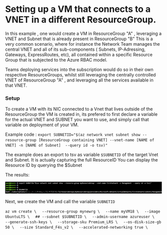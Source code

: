 # Setting up a VM that connects to a VNET in a different ResourceGroup.

In this example , one would create a VM in ResourceGroup "A" , leveraging a VNET and Subnet that is already present in ResourceGroup "B"
This is a very common scenario, where for instance the Network Team manages the central VNET and all of its sub-components ( Subnets, IP-Adressing, Gateways, ExpressRoutes, etc), all contained within a specific Resource Group that is subjected to the Azure RBAC model. 

Teams deploying services into the subscription would do so in their own respective ResourceGroups, whilst still leveraging the centrally controlled VNET of ResourceGroup "A" , and leveraging all the services available in that VNET.

### Setup 

To create a VM with its NIC connected to a Vnet that lives outside of the ResourceGroup the VM is created in, its prefered to first declare a variable for the actual VNET and SUBNET you want to use, and simply call that variable on deployment of your VM.

Example code : `export SUBNETID="$(az network vnet subnet show --resource-group [ResourceGroup containing VNET] --vnet-name [NAME of VNET] -n [NAME of Subnet]  --query id -o tsv)"`

The example does an export to tsv as variable `$SUBNETID` of the target Vnet and Subnet. It is actually capturing the full ResourceID
You can display the Resource ID by querying the $Subnet 

The results:

![Screenshot](https://github.com/verboompj/Networking/blob/master/Pictures/70subnetid.PNG)

Next, we create the VM and call the variable `SUBNETID` 

`az vm create \`
`  --resource-group mynewrg \`
`  --name myVM18 \`
`  --image UbuntuLTS \`
`  ## --subnet $SUBNETID \`
`  --admin-username azureuser \`
`  --generate-ssh-keys \`
`  --storage-sku Premium_LRS \`
`  --os-disk-size-gb 50 \`
`  --size Standard_F4s_v2 \`
`  --accelerated-networking true \`

